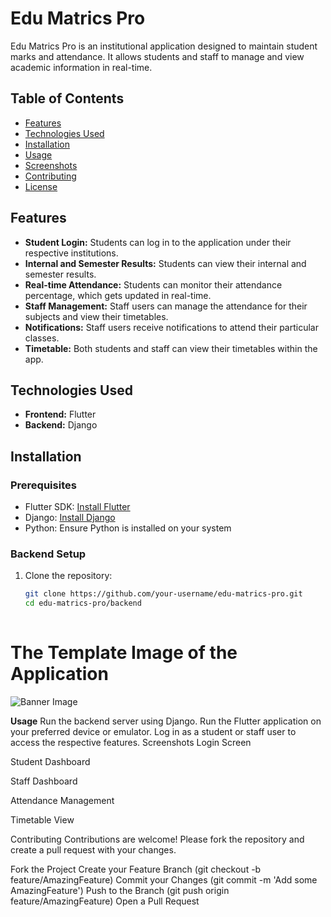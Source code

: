# Edu Matrics Pro

Edu Matrics Pro is an institutional application designed to maintain student marks and attendance. It allows students and staff to manage and view academic information in real-time.

## Table of Contents

- [Features](#features)
- [Technologies Used](#technologies-used)
- [Installation](#installation)
- [Usage](#usage)
- [Screenshots](#screenshots)
- [Contributing](#contributing)
- [License](#license)

## Features

- **Student Login:** Students can log in to the application under their respective institutions.
- **Internal and Semester Results:** Students can view their internal and semester results.
- **Real-time Attendance:** Students can monitor their attendance percentage, which gets updated in real-time.
- **Staff Management:** Staff users can manage the attendance for their subjects and view their timetables.
- **Notifications:** Staff users receive notifications to attend their particular classes.
- **Timetable:** Both students and staff can view their timetables within the app.

## Technologies Used

- **Frontend:** Flutter
- **Backend:** Django

## Installation

### Prerequisites

- Flutter SDK: [Install Flutter](https://flutter.dev/docs/get-started/install)
- Django: [Install Django](https://docs.djangoproject.com/en/stable/topics/install/)
- Python: Ensure Python is installed on your system

### Backend Setup

1. Clone the repository:
   ```bash
   git clone https://github.com/your-username/edu-matrics-pro.git
   cd edu-matrics-pro/backend
  

# The Template Image of the Application
![Banner Image](https://github.com/Navin82005/edumetricspro/blob/main/LinkedIn%20Post%201.png)

**Usage**
Run the backend server using Django.
Run the Flutter application on your preferred device or emulator.
Log in as a student or staff user to access the respective features.
Screenshots
Login Screen

Student Dashboard

Staff Dashboard

Attendance Management

Timetable View

Contributing
Contributions are welcome! Please fork the repository and create a pull request with your changes.

Fork the Project
Create your Feature Branch (git checkout -b feature/AmazingFeature)
Commit your Changes (git commit -m 'Add some AmazingFeature')
Push to the Branch (git push origin feature/AmazingFeature)
Open a Pull Request
